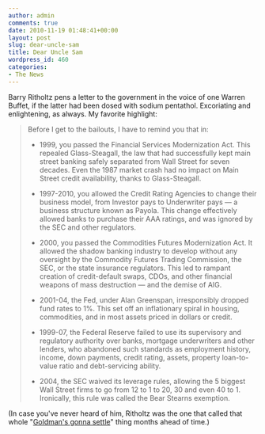 ```yaml
---
author: admin
comments: true
date: 2010-11-19 01:48:41+00:00
layout: post
slug: dear-uncle-sam
title: Dear Uncle Sam
wordpress_id: 460
categories:
- The News
---
```


Barry Ritholtz pens a letter to the government in the voice of one Warren Buffet, if the latter had been dosed with sodium pentathol. Excoriating and enlightening, as always. My favorite highlight:

> Before I get to the bailouts, I have to remind you that in:
>
> * 1999, you passed the Financial Services Modernization Act. This repealed Glass-Steagall, the law that had successfully kept main street banking safely separated from Wall Street for seven decades. Even the 1987 market crash had no impact on Main Street credit availability, thanks to Glass-Steagall.
>
> * 1997-2010, you allowed the Credit Rating Agencies to change their business model, from Investor pays to Underwriter pays — a business structure known as Payola. This change effectively allowed banks to purchase their AAA ratings, and was ignored by the SEC and other regulators.
>
> * 2000, you passed the Commodities Futures Modernization Act. It allowed the shadow banking industry to develop without any oversight by the Commodity Futures Trading Commission, the SEC, or the state insurance regulators. This led to rampant creation of credit-default swaps, CDOs, and other financial weapons of mass destruction — and the demise of AIG.
>
> * 2001-04, the Fed, under Alan Greenspan, irresponsibly dropped fund rates to 1%. This set off an inflationary spiral in housing, commodities, and in most assets priced in dollars or credit.
>
> * 1999-07, the Federal Reserve failed to use its supervisory and regulatory authority over banks, mortgage underwriters and other lenders, who abandoned such standards as employment history, income, down payments, credit rating, assets, property loan-to-value ratio and debt-servicing ability.
>
> * 2004, the SEC waived its leverage rules, allowing the 5 biggest Wall Street firms to go from 12 to 1 to 20, 30 and even 40 to 1. Ironically, this rule was called the Bear Stearns exemption.

(In case you've never heard of him, Ritholtz was the one that called that whole "[Goldman's gonna settle](http://www.ritholtz.com/blog/2010/07/who-steered-you-wrong-about-the-goldman-sachs-case/)" thing months ahead of time.)